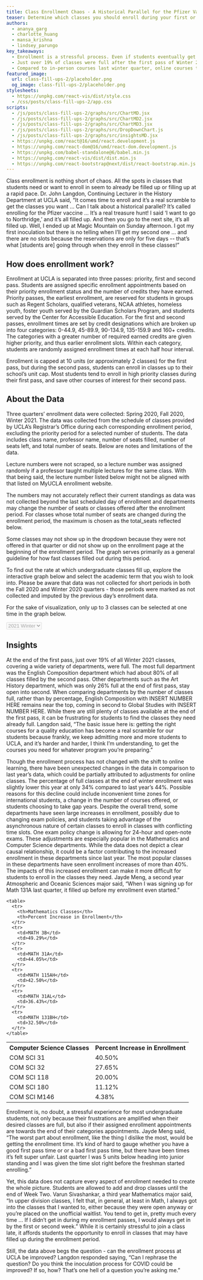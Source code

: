 ```yaml
---
title: Class Enrollment Chaos - A Historical Parallel for the Pfizer Vaccine Scramble
teaser: Determine which classes you should enroll during your first or second pass, based on analysis of Spring 2020, Fall 2020, and Winter 2021 Quarter Enrollment Data
authors:
  - ananya_garg
  - charlotte_huang
  - mansa_krishna
  - lindsey_parungo
key_takeaways:
  - Enrollment is a stressful process. Even if students eventually get the classes that they need, many classes fill up before first and second year students have a chance to enroll.
  - Just over 19% of classes were full after the first pass of Winter 2021 enrollment. They ranged across departments, with the three fullest by percentage being Global Studies, English Composition, and Physiological Science.
  - Compared to in-person courses last winter quarter, online courses this Winter 2021 quarter showed an up to 50% increased enrollment in Mathematics and Computer Science classes, especially lower division courses.
featured_image:
  url: class-fill-ups-2/placeholder.png
  og_image: class-fill-ups-2/placeholder.png
stylesheets:
  - https://unpkg.com/react-vis/dist/style.css
  - /css/posts/class-fill-ups-2/app.css
scripts:
  - /js/posts/class-fill-ups-2/graphs/src/ChartMD.jsx
  - /js/posts/class-fill-ups-2/graphs/src/ChartMD2.jsx
  - /js/posts/class-fill-ups-2/graphs/src/ChartMD3.jsx
  - /js/posts/class-fill-ups-2/graphs/src/DropDownChart.js
  - /js/posts/class-fill-ups-2/graphs/src/insightsMD.jsx
  - https://unpkg.com/react@16/umd/react.development.js
  - https://unpkg.com/react-dom@16/umd/react-dom.development.js
  - https://unpkg.com/babel-standalone@6/babel.min.js
  - https://unpkg.com/react-vis/dist/dist.min.js
  - https://unpkg.com/react-bootstrap@next/dist/react-bootstrap.min.js
---
```


Class enrollment is nothing short of chaos. All the spots in classes that students need or want to enroll in seem to already be filled up or filling  up at a rapid pace. Dr. John Langdon, Continuing Lecturer in the History Department at UCLA said, “It comes time to enroll and it’s a real scramble to get the classes you want … Can I talk about a historical parallel? It’s called enrolling for the Pfizer vaccine … It’s a real treasure hunt! I said ‘I want to go to Northridge,’ and it’s all filled up. And then you go to the next site, it’s all filled up. Well, I ended up at Magic Mountain on Sunday afternoon. I got my first inoculation but there is no telling when I’ll get my second one ... and there are no slots because the reservations are only for five days -- that’s what [students are] going through when they enroll in these classes!”

## How does enrollment work?

Enrollment at UCLA is separated into three passes: priority, first and second pass. Students are assigned specific enrollment appointments based on their priority enrollment status and the number of credits they have earned. Priority passes, the earliest enrollment, are reserved for students in groups such as Regent Scholars, qualified veterans, NCAA athletes, homeless youth, foster youth served by the Guardian Scholars Program, and students served by the Center for Accessible Education. For the first and second passes, enrollment times are set by credit designations which are broken up into four categories: 0-44.9, 45-89.9, 90-134.9, 135-159.9 and 160+ credits. The categories with a greater number of required earned credits are given higher priority, and thus earlier enrollment slots. Within each category, students are randomly assigned enrollment times at each half hour interval.

Enrollment is capped at 10 units (or approximately 2 classes) for the first pass, but during the second pass, students can enroll in classes up to their school’s unit cap. Most students tend to enroll in high priority classes during their first pass, and save other courses of interest for their second pass.

## About the Data

Three quarters’ enrollment data were collected: Spring 2020, Fall 2020, Winter 2021. The data was collected from the schedule of classes provided by UCLA’s Registrar’s Office during each corresponding enrollment period, excluding the priority period for a selected number of students. The data includes class name, professor name, number of seats filled, number of seats left, and total number of seats. Below are notes and limitations of the data.   

Lecture numbers were not scraped, so a lecture number was assigned randomly if a professor taught multiple lectures for the same class. With that being said, the lecture number listed below might not be aligned with that listed on MyUCLA enrollment website.

The numbers may not accurately reflect their current standings as data was not collected beyond the last scheduled day of enrollment and departments may change the number of seats or classes offered after the enrollment period. For  classes whose total number of seats are changed during the enrollment period, the maximum is chosen as the total_seats reflected below.

Some classes may not show up in the dropdown because they were not offered in that quarter or did not show up on the enrollment page at the beginning of the enrollment period. The graph serves primarily as a general guideline for how fast classes filled out during this period.

To find out the rate at which undergraduate classes fill up, explore the interactive graph below and select the academic term that you wish to look into. Please be aware that data was not collected for short periods in both the Fall 2020 and Winter 2020 quarters - those periods were marked as not collected and imputed by the previous day’s enrollment data.

For the sake of visualization, only up to 3 classes can be selected at one time in the graph below.

<!-- Chart container -->
<select id="selectMe" class = "selectgroup" disabled>
    <option value="chartMD_winter">2021 Winter</option>
    <option value="chartMD_fall">2020 FALL</option>
    <option value="chartMD_spring">2020 Spring</option>
</select>

<div id="chartMD_winter" class="group" ></div>
<div id="chartMD_fall" class="group" ></div>
<div id="chartMD_spring" class="group" ></div>

## Insights

At the end of the first pass, just over 19% of all Winter 2021 classes, covering a wide variety of departments, were full. The most full department was the English Composition department which had about 80% of all classes filled by the second pass. Other departments such as the Art History department, which was only  26% full at the end of first pass, stay open into second. When comparing departments by the number of classes full, rather than by percentage, English Composition with INSERT NUMBER HERE remains near the top, coming in second to Global Studies with INSERT NUMBER HERE. While there are still plenty of classes available at the end of the first pass, it can be frustrating for students to find the classes they need already full. Langdon said, “The basic issue here is: getting the right courses for a quality education has become a real scramble for our students because frankly, we keep admitting more and more students to UCLA, and it’s harder and harder, I think I’m understanding, to get the courses you need for whatever program you’re preparing.”

<div id="insightsMD"></div>

Though the enrollment process has not changed with the shift to online learning, there have been unexpected changes in the data in comparison to last year’s data, which could be partially attributed to adjustments for online classes. The percentage of full classes at the end of winter enrollment was slightly lower this year at only 34% compared to last year’s 44%. Possible reasons for this decline could include inconvenient time zones for international students, a change in the number of courses offered, or students choosing to take gap years. Despite the overall trend, some departments have seen large increases in enrollment, possibly due to changing exam policies, and students taking advantage of the asynchronous nature of certain classes to enroll in classes with conflicting time slots. One exam policy change is allowing for 24-hour and open-note exams. These adjustments are especially popular in the Mathematics and Computer Science departments. While the data does not depict a clear causal relationship, it could be a factor contributing to the increased enrollment in these departments since last year. The most popular classes in these departments have seen enrollment increases of more than 40%. The impacts of this increased enrollment can make it more difficult for students to enroll in the classes they need. Jayde Meng, a second year Atmospheric and Oceanic Sciences major said, “When I was signing up for Math 131A last quarter, it filled up before my enrollment even started.”

<div class="float-container">
  <div class="float-child">

    <table>
      <tr>
        <th>Mathematics Classes</th>
        <th>Percent Increase in Enrollment</th>
      </tr>
      <tr>
        <td>MATH 3B</td>
        <td>49.29%</td>
      </tr>
      <tr>
        <td>MATH 31A</td>
        <td>44.05%</td>
      </tr>
      <tr>
        <td>MATH 115AH</td>
        <td>42.50%</td>
      </tr>
      <tr>
        <td>MATH 31AL</td>
        <td>36.43%</td>
      </tr>
      <tr>
        <td>MATH 131BH</td>
        <td>32.50%</td>
      </tr>
    </table>
  </div>

  <div class="float-child">
    <table>
      <tr>
        <th>Computer Science Classes</th>
        <th>Percent Increase in Enrollment</th>
      </tr>
      <tr>
        <td>COM SCI 31</td>
        <td>40.50%</td>
      </tr>
      <tr>
        <td>COM SCI 32</td>
        <td>27.65%</td>
      </tr>
      <tr>
        <td>COM SCI 118</td>
        <td>20.00%</td>
      </tr>
      <tr>
        <td>COM SCI 180</td>
        <td>11.12%</td>
      </tr>
      <tr>
        <td>COM SCI M146</td>
        <td>4.38%</td>
      </tr>
    </table>
  </div>
</div>

Enrollment is, no doubt, a stressful experience for most undergraduate students, not only because their frustrations are amplified when their desired classes are full, but also if their assigned enrollment appointments are towards the end of their categories appointments. Jayde Meng said, “The worst part about enrollment, like the thing I dislike the most, would be getting the enrollment time. It’s kind of hard to gauge whether you have a good first pass time or or a bad first pass time, but there have been times it’s felt super unfair. Last quarter I was 5 units below heading into junior standing and I was given the time slot right before the freshman started enrolling.”

Yet, this data does not capture every aspect of enrollment needed to create the whole picture. Students are allowed to add and drop classes until the end of Week Two. Varun Sivashankar, a third year Mathematics major said, “In upper division classes, I felt that, in general, at least in Math, I always got into the classes that I wanted to, either because they were open anyway or you’re placed on the unofficial waitlist. You tend to get in, pretty much every time … If I didn’t get in during my enrollment passes, I would always get in by the first or second week.” While it is certainly stressful to join a class late, it affords students the opportunity to enroll in classes that may have filled up during the enrollment period.

Still, the data above begs the question - can the enrollment process at UCLA be improved?
Langdon responded saying, “Can I rephrase the question? Do you think the inoculation process for COVID could be improved? If so, how? That’s one hell of a question you’re asking me.”

<script src="https://unpkg.com/react-vis/dist/dist.min.js"></script>
<script src="https://unpkg.com/react@16/umd/react.development.js" crossorigin></script>
<script src="https://unpkg.com/react-dom@16/umd/react-dom.development.js" crossorigin></script>
<script src="https://unpkg.com/babel-standalone@6/babel.min.js"></script>
<script src="https://unpkg.com/react-bootstrap@next/dist/react-bootstrap.min.js" crossorigin></script>
<script src="https://ajax.googleapis.com/ajax/libs/jquery/2.1.3/jquery.min.js"></script>

<script type="text/babel" src="/js/posts/class-fill-ups-2/graphs/src/ChartMD.jsx"></script>
<script type="text/babel" src="/js/posts/class-fill-ups-2/graphs/src/ChartMD2.jsx"></script>
<script type="text/babel" src="/js/posts/class-fill-ups-2/graphs/src/ChartMD3.jsx"></script>
<script type="text/babel" src="/js/posts/class-fill-ups-2/graphs/src/DropDownChart.js"></script>
<script type="text/babel" src="/js/posts/class-fill-ups-2/graphs/src/insightsMD.jsx"></script>

